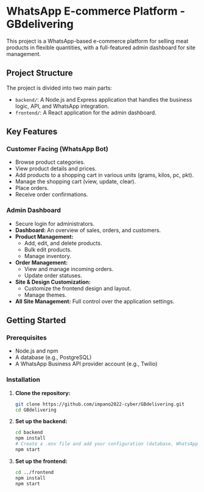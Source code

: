 # WhatsApp E-commerce Platform - GBdelivering

This project is a WhatsApp-based e-commerce platform for selling meat products in flexible quantities, with a full-featured admin dashboard for site management.

## Project Structure

The project is divided into two main parts:

-   `backend/`: A Node.js and Express application that handles the business logic, API, and WhatsApp integration.
-   `frontend/`: A React application for the admin dashboard.

## Key Features

### Customer Facing (WhatsApp Bot)

-   Browse product categories.
-   View product details and prices.
-   Add products to a shopping cart in various units (grams, kilos, pc, pkt).
-   Manage the shopping cart (view, update, clear).
-   Place orders.
-   Receive order confirmations.

### Admin Dashboard

-   Secure login for administrators.
-   **Dashboard:** An overview of sales, orders, and customers.
-   **Product Management:**
    -   Add, edit, and delete products.
    -   Bulk edit products.
    -   Manage inventory.
-   **Order Management:**
    -   View and manage incoming orders.
    -   Update order statuses.
-   **Site & Design Customization:**
    -   Customize the frontend design and layout.
    -   Manage themes.
-   **All Site Management:** Full control over the application settings.

## Getting Started

### Prerequisites

-   Node.js and npm
-   A database (e.g., PostgreSQL)
-   A WhatsApp Business API provider account (e.g., Twilio)

### Installation

1.  **Clone the repository:**
    ```bash
    git clone https://github.com/impano2022-cyber/GBdelivering.git
    cd GBdelivering
    ```

2.  **Set up the backend:**
    ```bash
    cd backend
    npm install
    # Create a .env file and add your configuration (database, WhatsApp API keys, etc.)
    npm start
    ```

3.  **Set up the frontend:**
    ```bash
    cd ../frontend
    npm install
    npm start
    ```
